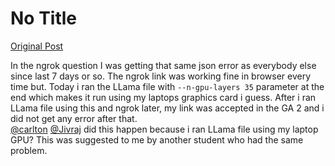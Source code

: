 # No Title

[Original Post](https://discourse.onlinedegree.iitm.ac.in/t/161120/149)

<p>In the ngrok question I was getting that same json error as everybody else since last 7 days or so. The ngrok link was working fine in browser every time but. Today i ran the LLama file with <code>--n-gpu-layers 35</code> parameter at the end which makes it run using my laptops graphics card i guess. After i ran LLama file using this and ngrok later, my link was accepted in the GA 2 and i did not get any error after that.<br>
<a class="mention" href="/u/carlton">@carlton</a> <a class="mention" href="/u/jivraj">@Jivraj</a> did this happen because i ran LLama file using my laptop GPU? This was suggested to me by another student who had the same problem.</p>